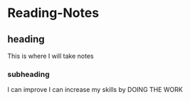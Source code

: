 # Reading-Notes

## heading
This is where I will take notes

### subheading
I can improve
I can increase my skills by DOING THE WORK
